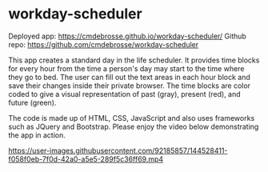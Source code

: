 # workday-scheduler

Deployed app: https://cmdebrosse.github.io/workday-scheduler/
Github repo: https://github.com/cmdebrosse/workday-scheduler

This app creates a standard day in the life scheduler. It provides time blocks for every hour from the time a person's day may start to the time where they go to bed. The user can fill out the text areas in each hour block and save their changes inside their private browser. The time blocks are color coded to give a visual representation of past (gray), present (red), and future (green).

The code is made up of HTML, CSS, JavaScript and also uses frameworks such as JQuery and Bootstrap. Please enjoy the video below demonstrating the app in action.

https://user-images.githubusercontent.com/92185857/144528411-f058f0eb-7f0d-42a0-a5e5-289f5c36ff69.mp4
